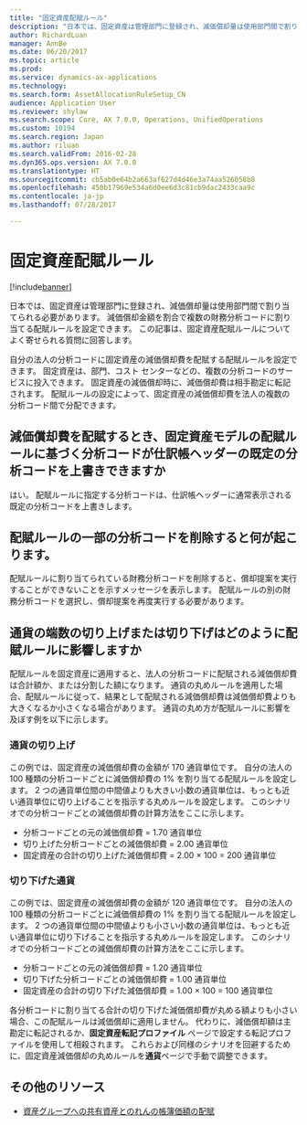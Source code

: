 ```yaml
---
title: "固定資産配賦ルール"
description: "日本では、固定資産は管理部門に登録され、減価償却量は使用部門間で割り当てられる必要があります。 減価償却金額を割合で複数の財務分析コードに割り当てる配賦ルールを設定できます。 この記事は、固定資産配賦ルールについてよく寄せられる質問に回答します。"
author: RichardLuan
manager: AnnBe
ms.date: 06/20/2017
ms.topic: article
ms.prod: 
ms.service: dynamics-ax-applications
ms.technology: 
ms.search.form: AssetAllocationRuleSetup_CN
audience: Application User
ms.reviewer: shylaw
ms.search.scope: Core, AX 7.0.0, Operations, UnifiedOperations
ms.custom: 10194
ms.search.region: Japan
ms.author: riluan
ms.search.validFrom: 2016-02-28
ms.dyn365.ops.version: AX 7.0.0
ms.translationtype: HT
ms.sourcegitcommit: cb5ab0e64b2a663af627d4d46e3a74aa526058b8
ms.openlocfilehash: 450b17969e534a6d0ee6d3c81cb9dac2433caa9c
ms.contentlocale: ja-jp
ms.lasthandoff: 07/28/2017

---
```


# <a name="allocation-rules-for-fixed-assets"></a>固定資産配賦ルール

[!include[banner](../includes/banner.md)]


日本では、固定資産は管理部門に登録され、減価償却量は使用部門間で割り当てられる必要があります。 減価償却金額を割合で複数の財務分析コードに割り当てる配賦ルールを設定できます。 この記事は、固定資産配賦ルールについてよく寄せられる質問に回答します。

自分の法人の分析コードに固定資産の減価償却費を配賦する配賦ルールを設定できます。 固定資産は、部門、コスト センターなどの、複数の分析コードのサービスに投入できます。 固定資産の減価償却時に、減価償却費は相手勘定に転記されます。 配賦ルールの設定によって、固定資産の減価償却費を法人の複数の分析コード間で分配できます。

## <a name="when-depreciation-costs-are-allocated-can-the-dimensions-that-are-based-on-the-allocation-rule-of-the-fixed-asset-model-override-the-default-dimensions-in-the-journal-header"></a>減価償却費を配賦するとき、固定資産モデルの配賦ルールに基づく分析コードが仕訳帳ヘッダーの既定の分析コードを上書きできますか
はい。 配賦ルールに指定する分析コードは、仕訳帳ヘッダーに通常表示される既定の分析コードを上書きします。

## <a name="what-happens-if-i-delete-a-dimension-that-is-part-of-an-allocation-rule"></a>配賦ルールの一部の分析コードを削除すると何が起こります。
配賦ルールに割り当てられている財務分析コードを削除すると、償却提案を実行することができないことを示すメッセージを表示します。 配賦ルールの別の財務分析コードを選択し、償却提案を再度実行する必要があります。

## <a name="how-does-rounding-the-currency-up-or-down-affect-the-allocation-rule"></a>通貨の端数の切り上げまたは切り下げはどのように配賦ルールに影響しますか
配賦ルールを固定資産に適用すると、法人の分析コードに配賦される減価償却費は合計額か、または分割した額になります。 通貨の丸めルールを適用した場合、配賦ルールに従って、結果として配賦される減価償却費は減価償却費よりも大きくなるか小さくなる場合があります。 通貨の丸め方が配賦ルールに影響を及ぼす例を以下に示します。

### <a name="rounded-up-currency"></a>通貨の切り上げ

この例では、固定資産の減価償却費の金額が 170 通貨単位です。 自分の法人の 100 種類の分析コードごとに減価償却費の 1% を割り当てる配賦ルールを設定します。 2 つの通貨単位間の中間値よりも大きい小数の通貨単位は、もっとも近い通貨単位に切り上げることを指示する丸めルールを設定します。 このシナリオでの分析コードごとの減価償却費の計算方法をここに示します。

-   分析コードごとの元の減価償却費 = 1.70 通貨単位
-   切り上げた分析コードごとの減価償却費 = 2.00 通貨単位
-   固定資産の合計の切り上げた減価償却費 = 2.00 × 100 = 200 通貨単位

### <a name="rounded-down-currency"></a>切り下げた通貨

この例では、固定資産の減価償却費の金額が 120 通貨単位です。 自分の法人の 100 種類の分析コードごとに減価償却費の 1% を割り当てる配賦ルールを設定します。 2 つの通貨単位間の中間値よりも小さい小数の通貨単位は、もっとも近い通貨単位に切り下げることを指示する丸めルールを設定します。 このシナリオでの分析コードごとの減価償却費の計算方法をここに示します。

-   分析コードごとの元の減価償却費 = 1.20 通貨単位
-   切り下げた分析コードごとの減価償却費 = 1.00 通貨単位
-   固定資産の合計の切り下げた減価償却費 = 1.00 × 100 = 100 通貨単位

各分析コードに割り当てる合計の切り下げた減価償却費が丸める額よりも小さい場合、この配賦ルールは減価償却に適用しません。 代わりに、減価償却額は主勘定に転記されるか、**固定資産転記プロファイル**  ページで設定する転記プロファイルを使用して相殺されます。 これらおよび同様のシナリオを回避するために、固定資産減価償却の丸めルールを**通貨**ページで手動で調整できます。

## <a name="additional-resources"></a>その他のリソース
- [資産グループへの共有資産とのれんの帳簿価額の配賦](./tasks/allocate-carrying-amount.md)




